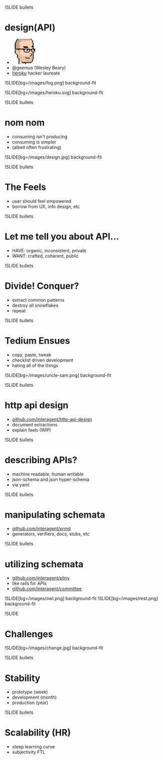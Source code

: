 !SLIDE bullets
# design(API) #

* ![geemus](../../images/geemus.png)
* @geemus (Wesley Beary)
* [heroku](https://heroku.com/home) hacker laureate

!SLIDE[bg=/images/fog.png] background-fit

!SLIDE[bg=/images/heroku.svg] background-fit

!SLIDE bullets
# nom nom

* consuming isn't producing
* consuming is simpler
* (albeit often frustrating)

!SLIDE[bg=/images/design.jpg] background-fit

!SLIDE bullets
# The Feels

* user should feel empowered
* borrow from UX, info design, etc

!SLIDE bullets
# Let me tell you about API...

* HAVE: organic, inconsistent, private
* WANT: crafted, coherent, public

!SLIDE bullets
# Divide! Conquer?

* extract common patterns
* destroy all snowflakes
* repeat

!SLIDE bullets
# Tedium Ensues

* copy, paste, tweak
* checklist driven development
* hating all of the things

!SLIDE[bg=/images/uncle-sam.png] background-fit

!SLIDE bullets
# http api design

* [github.com/interagent/http-api-design](https://github.com/interagent/http-api-design)
* document extractions
* explain feels (WIP)

!SLIDE bullets
# describing APIs?

* machine readable, human writable
* json-schema and json hyper-schema
* via yaml

!SLIDE bullets
# manipulating schemata

* [github.com/interagent/prmd](https://github.com/interagent/prmd)
* generators, verifiers, docs, stubs, etc

!SLIDE bullets
# utilizing schemata

* [github.com/interagent/pliny](https://github.com/interagent/pliny)
* like rails for APIs
* [github.com/interagent/committee](https://github.com/interagent/committee)

!SLIDE[bg=/images/owl.png] background-fit
!SLIDE[bg=/images/rest.png] background-fit

!SLIDE
# Challenges

!SLIDE[bg=/images/change.jpg] background-fit

!SLIDE bullets
# Stability
* prototype (week)
* development (month)
* production (year)

!SLIDE bullets
# Scalability (HR)

* steep learning curve
* subjectivity FTL

